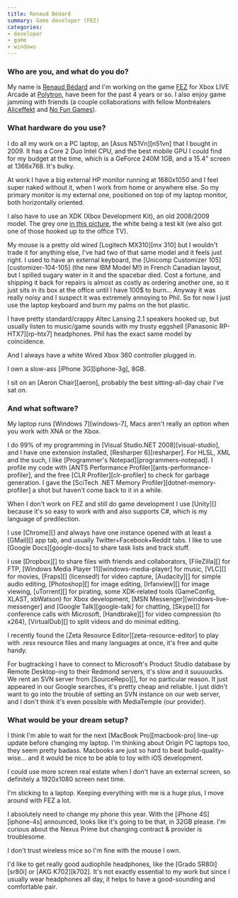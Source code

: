 ```yaml
---
title: Renaud Bédard
summary: Game developer (FEZ)
categories:
- developer
- game
- windows
---
```


### Who are you, and what do you do?

My name is [Renaud Bédard](http://theinstructionlimit.com/ "Renaud's website.") and I'm working on the game [FEZ](http://polytroncorporation.com/61-2 "A game in development for Xbox LIVE Arcade.") for Xbox LIVE Arcade at [Polytron](http://polytroncorporation.com/ "The Polytron website."), have been for the past 4 years or so. I also enjoy game jamming with friends (a couple collaborations with fellow Montréalers [Aliceffekt](http://wiki.xxiivv.com/ "Aliceffekt's website.") and [No Fun Games](http://paxbritannica.henk.ca/ "The website for Pax Britannica from No Fun Games.")).

### What hardware do you use?

I do all my work on a PC laptop, an [Asus N51Vn][n51vn] that I bought in 2009. It has a Core 2 Duo Intel CPU, and the best mobile GPU I could find for my budget at the time, which is a GeForce 240M 1GB, and a 15.4" screen at 1366x768. It's bulky.

At work I have a big external HP monitor running at 1680x1050 and I feel super naked without it, when I work from home or anywhere else. So my primary monitor is my external one, positioned on top of my laptop monitor, both horizontally oriented.

I also have to use an XDK (Xbox Development Kit), an old 2008/2009 model. The grey one [in this picture](http://www.instructables.com/files/deriv/FDU/1OKS/GHHILW0X/FDU1OKSGHHILW0X.MEDIUM.jpg "A photo of two Xbox Development Kits."), the white being a test kit (we also got one of those hooked up to the office TV).

My mouse is a pretty old wired [Logitech MX310][mx 310] but I wouldn't trade it for anything else, I've had two of that same model and it feels just right. I used to have an external keyboard, the [Unicomp Customizer 105][customizer-104-105] (the new IBM Model M!) in French Canadian layout, but I spilled sugary water in it and the spacebar died. Cost a fortune, and shipping it back for repairs is almost as costly as ordering another one, so it just sits in its box at the office until I have 100$ to burn... Anyway it was really noisy and I suspect it was extremely annoying to Phil. So for now I just use the laptop keyboard and burn my palms on the hot plastic.

I have pretty standard/crappy Altec Lansing 2.1 speakers hooked up, but usually listen to music/game sounds with my trusty eggshell [Panasonic RP-HTX7][rp-htx7] headphones. Phil has the exact same model by coincidence.

And I always have a white Wired Xbox 360 controller plugged in.

I own a slow-ass [iPhone 3G][iphone-3g], 8GB.

I sit on an [Aeron Chair][aeron], probably the best sitting-all-day chair I've sat on.

### And what software?

My laptop runs [Windows 7][windows-7], Macs aren't really an option when you work with XNA or the Xbox.

I do 99% of my programming in [Visual Studio.NET 2008][visual-studio], and I have one extension installed, [Resharper 6][resharper]. For HLSL, XML and the such, I like [Programmer's Notepad][programmers-notepad]. I profile my code with [ANTS Performance Profiler][ants-performance-profiler], and the free [CLR Profiler][clr-profiler] to check for garbage generation. I gave the [SciTech .NET Memory Profiler][dotnet-memory-profiler] a shot but haven't come back to it in a while.

When I don't work on FEZ and still do game development I use [Unity][] because it's so easy to work with and also supports C#, which is my language of predilection.

I use [Chrome][] and always have one instance opened with at least a [GMail][] app tab, and usually Twitter+Facebook+Reddit tabs. I like to use [Google Docs][google-docs] to share task lists and track stuff.

I use [Dropbox][] to share files with friends and collaborators, [FileZilla][] for FTP, [Windows Media Player 11][windows-media-player] for music, [VLC][] for movies, [Fraps][] (licensed!) for video capture, [Audacity][] for simple audio editing, [Photoshop][] for image editing, [Irfanview][] for image viewing, [uTorrent][] for pirating, some XDK-related tools (GameConfig, XLAST, xbWatson) for Xbox development, [MSN Messenger][windows-live-messenger] and [Google Talk][google-talk] for chatting, [Skype][] for conference calls with Microsoft, [Handbrake][] for video compression (to x264), [VirtualDub][] to split videos and do minimal editing.

I recently found the [Zeta Resource Editor][zeta-resource-editor] to play with .resx resource files and many languages at once, it's free and quite handy.

For bugtracking I have to connect to Microsoft's Product Studio database by Remote Desktop-ing to their Redmond servers, it's slow and it suuuuucks. We rent an SVN server from [SourceRepo][], for no particular reason. It just appeared in our Google searches, it's pretty cheap and reliable. I just didn't want to go into the trouble of setting an SVN instance on our web server, and I don't think it's even possible with MediaTemple (our provider).

### What would be your dream setup?

I think I'm able to wait for the next [MacBook Pro][macbook-pro] line-up update before changing my laptop. I'm thinking about Origin PC laptops too, they seem pretty badass. Macbooks are just so hard to beat build-quality-wise... and it would be nice to be able to toy with iOS development.

I could use more screen real estate when I don't have an external screen, so definitely a 1920x1080 screen next time.

I'm sticking to a laptop. Keeping everything with me is a huge plus, I move around with FEZ a lot.

I absolutely need to change my phone this year. With the [iPhone 4S][iphone-4s] announced, looks like it's going to be that, in 32GB please. I'm curious about the Nexus Prime but changing contract & provider is troublesome.

I don't trust wireless mice so I'm fine with the mouse I own.

I'd like to get really good audiophile headphones, like the [Grado SR80i][sr80i] or [AKG K702][k702]. It's not exactly essential to my work but since I usually wear headphones all day, it helps to have a good-sounding and comfortable pair.
